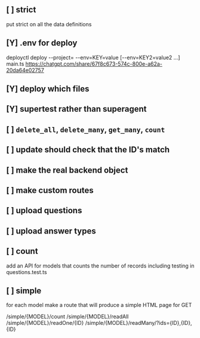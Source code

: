 ## [ ] strict
put strict on all the data definitions


## [Y] .env for deploy
deployctl deploy --project=<project-name> --env=KEY=value [--env=KEY2=value2 ...] main.ts
https://chatgpt.com/share/67f8c673-574c-800e-a62a-20da64e02757


## [Y] deploy which files
## [Y] supertest rather than superagent
## [ ] `delete_all`, `delete_many`, `get_many`, `count`

## [ ] update should check that the ID's match
## [ ] make the real backend object

## [ ] make custom routes
## [ ] upload questions 
## [ ] upload answer types

## [ ] count
add an API for models that counts the number of records
including testing in questions.test.ts
## [ ] simple
for each model make a route that will produce a simple HTML page for GET

/simple/{MODEL}/count 
/simple/{MODEL}/readAll
/simple/{MODEL}/readOne/{ID}
/simple/{MODEL}/readMany/?ids={ID},{ID},{ID}
